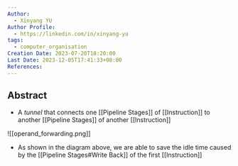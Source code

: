 ```yaml
---
Author:
  - Xinyang YU
Author Profile:
  - https://linkedin.com/in/xinyang-yu
tags:
  - computer_organisation
Creation Date: 2023-07-20T18:20:00
Last Date: 2023-12-05T17:41:33+08:00
References: 
---
```

## Abstract
- A *tunnel* that connects one [[Pipeline Stages]]  of [[Instruction]] to another [[Pipeline Stages]] of another [[Instruction]]

![[operand_forwarding.png]]


- As shown in the diagram above, we are able to save the idle time caused by the [[Pipeline Stages#Write Back]] of the first [[Instruction]]

